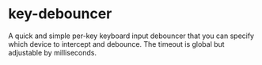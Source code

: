 # key-debouncer
A quick and simple per-key keyboard input debouncer that you can specify which device to intercept and debounce. The timeout is global but adjustable by milliseconds.
